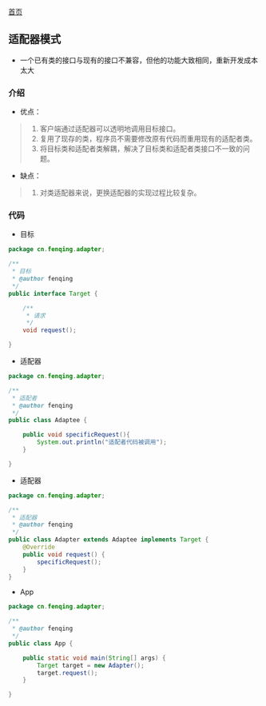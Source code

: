 [首页](../../)
## 适配器模式
* 一个已有类的接口与现有的接口不兼容，但他的功能大致相同，重新开发成本太大
### 介绍
* 优点：
> 1. 客户端通过适配器可以透明地调用目标接口。
> 2. 复用了现存的类，程序员不需要修改原有代码而重用现有的适配者类。
> 3. 将目标类和适配者类解耦，解决了目标类和适配者类接口不一致的问题。
* 缺点：
> 1. 对类适配器来说，更换适配器的实现过程比较复杂。
### 代码
* 目标
```java
package cn.fenqing.adapter;

/**
 * 目标
 * @author fenqing
 */
public interface Target {

    /**
     * 请求
     */
    void request();

}
```
* 适配器
```java
package cn.fenqing.adapter;

/**
 * 适配者
 * @author fenqing
 */
public class Adaptee {

    public void specificRequest(){
        System.out.println("适配者代码被调用");
    }

}
```
* 适配器
```java
package cn.fenqing.adapter;

/**
 * 适配器
 * @author fenqing
 */
public class Adapter extends Adaptee implements Target {
    @Override
    public void request() {
        specificRequest();
    }
}
```
* App
```java
package cn.fenqing.adapter;

/**
 * @author fenqing
 */
public class App {

    public static void main(String[] args) {
        Target target = new Adapter();
        target.request();
    }

}
```
